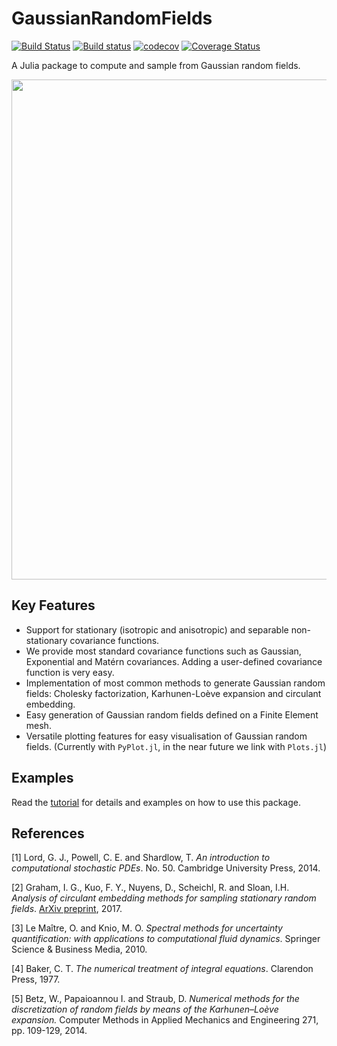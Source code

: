 # GaussianRandomFields
[![Build Status](https://travis-ci.org/PieterjanRobbe/GaussianRandomFields.jl.png)](https://travis-ci.org/PieterjanRobbe/GaussianRandomFields.jl)
[![Build status](https://ci.appveyor.com/api/projects/status/ipudv3k7n97q5366?svg=true)](https://ci.appveyor.com/project/PieterjanRobbe/gaussianrandomfields-jl)
[![codecov](https://codecov.io/gh/PieterjanRobbe/GaussianRandomFields.jl/branch/master/graph/badge.svg)](https://codecov.io/gh/PieterjanRobbe/GaussianRandomFields.jl)
[![Coverage Status](https://coveralls.io/repos/github/PieterjanRobbe/GaussianRandomFields.jl/badge.svg?branch=master)](https://coveralls.io/github/PieterjanRobbe/GaussianRandomFields.jl?branch=master)

A Julia package to compute and sample from Gaussian random fields.

<p align="center">
<img align="middle" src="https://github.com/PieterjanRobbe/GaussianRandomFields.jl/blob/master/figures/front.png" width="800">
</p>

## Key Features

* Support for stationary (isotropic and anisotropic) and separable non-stationary covariance functions. 
* We provide most standard covariance functions such as Gaussian, Exponential and Mat&eacute;rn covariances. Adding a user-defined covariance function is very easy.
* Implementation of most common methods to generate Gaussian random fields: Cholesky factorization, Karhunen-Lo&egrave;ve expansion and circulant embedding.
* Easy generation of Gaussian random fields defined on a Finite Element mesh.
* Versatile plotting features for easy visualisation of Gaussian random fields. (Currently with `PyPlot.jl`, in the near future we link with `Plots.jl`)

## Examples

Read the [tutorial](http://nbviewer.jupyter.org/github/PieterjanRobbe/GaussianRandomFields.jl/blob/master/tutorial/tutorial.ipynb) for details and examples on how to use this package.

## References

[1] Lord, G. J., Powell, C. E. and Shardlow, T. *An introduction to computational stochastic PDEs*. No. 50. Cambridge University Press, 2014.

[2] Graham, I. G., Kuo, F. Y., Nuyens, D., Scheichl, R. and Sloan, I.H. *Analysis of circulant embedding methods for sampling stationary random fields*. [ArXiv preprint](https://arxiv.org/abs/1710.00751), 2017.

[3] Le Maître, O. and Knio, M. O. *Spectral methods for uncertainty quantification: with applications to computational fluid dynamics*. Springer Science & Business Media, 2010.

[4] Baker, C. T. *The numerical treatment of integral equations*. Clarendon Press, 1977.

[5] Betz, W., Papaioannou I. and Straub, D. *Numerical methods for the discretization of random fields by means of the Karhunen–Loève expansion.* Computer Methods in Applied Mechanics and Engineering 271, pp. 109-129, 2014.
